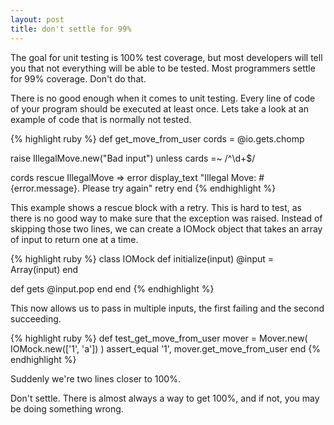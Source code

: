 ```yaml
---
layout: post
title: don't settle for 99%
---
```

The goal for unit testing is 100% test coverage, but most developers will tell
you that not everything will be able to be tested.  Most programmers settle for
99% coverage.  Don't do that.

There is no good enough when it comes to unit testing.  Every line of code
of your program should be executed at least once.  Lets take a look at an 
example of code that is normally not tested.

{% highlight ruby %}
def get_move_from_user
  cords = @io.gets.chomp

  raise IllegalMove.new("Bad input") unless cards =~ /^\d+$/

  cords
rescue IllegalMove => error
  display_text "Illegal Move: #{error.message}. Please try again"
  retry
end
{% endhighlight %}

This example shows a rescue block with a retry.  This is hard to test, as there
is no good way to make sure that the exception was raised. Instead of skipping
those two lines, we can create a IOMock object that takes an array of input to
return one at a time.

{% highlight ruby %}
class IOMock
  def initialize(input)
    @input = Array(input)
  end

  def gets
    @input.pop
  end
end
{% endhighlight %}

This now allows us to pass in multiple inputs, the first failing and the second
succeeding.

{% highlight ruby %}
def test_get_move_from_user
  mover = Mover.new( IOMock.new(['1', 'a']) )
  assert_equal '1', mover.get_move_from_user
end
{% endhighlight %}

Suddenly we're two lines closer to 100%.

Don't settle.  There is almost always a way to get 100%, and if not, you may be
doing something wrong.
